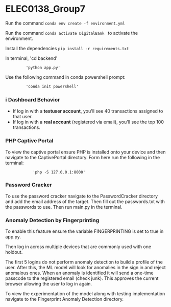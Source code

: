 # ELEC0138_Group7
Run the command `conda env create -f environment.yml`

Run the command `conda activate DigitalBank ` to activate the environment.

Install the dependencies `pip install -r requirements.txt `

In terminal, 'cd backend'

             'python app.py'

Use the following command in conda powershell prompt:

             'conda init powershell'

### ℹ️ Dashboard Behavior
- If log in with a **testuser account**, you'll see 40 transactions assigned to that user.
- If log in with a **real account** (registered via email), you'll see the top 100 transactions.



### PHP Captive Portal
To view the captive portal ensure PHP is installed onto your device and then navigate to the CaptivePortal directory. Form here run the following in the terminal:

                'php -S 127.0.0.1:8000'

### Password Cracker
To use the password cracker navigate to the PasswordCracker directory and add the email address of the target. Then fill out the passwords.txt with the passwords to use. Then run main.py in the terminal.

### Anomaly Detection by Fingerprinting
To enable this feature ensure the variable FINGERPRINTING is set to true in app.py. 

Then log in across multiple devices that are commonly used with one holdout. 

The first 5 logins do not perform anomaly detection to build a profile of the user. After this, the ML model will look for anomalies in the sign in and reject anomalous ones. 
When an anomaly is identified it will send a one-time passcode to the registered email (check junk). This approves the current browser allowing the user to log in again.

To view the experimentation of the model along with testing implementation navigate to the Fingerprint Anomaly Detection directory.
